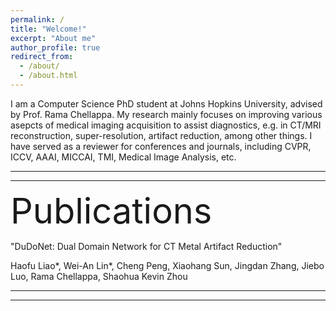 ```yaml
---
permalink: /
title: "Welcome!"
excerpt: "About me"
author_profile: true
redirect_from: 
  - /about/
  - /about.html
---
```


I am a Computer Science PhD student at Johns Hopkins University, advised by Prof. Rama Chellappa. My research mainly focuses on improving various asepcts of medical imaging acquisition to assist diagnostics, e.g. in CT/MRI reconstruction, super-resolution, artifact reduction, among other things. I have served as a reviewer for conferences and journals, including CVPR, ICCV, AAAI, MICCAI, TMI, Medical Image Analysis, etc.



---
---

<span style="font-size:4em;">Publications</span>

"DuDoNet: Dual Domain Network for CT Metal Artifact Reduction"

Haofu Liao*, Wei-An Lin*, Cheng Peng, Xiaohang Sun, Jingdan Zhang, Jiebo Luo, Rama Chellappa, Shaohua Kevin Zhou

---
---